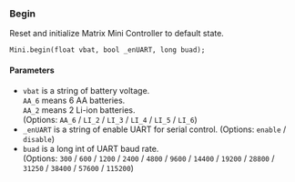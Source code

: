 ### Begin

Reset and initialize Matrix Mini Controller to default state.

```Arduino
Mini.begin(float vbat, bool _enUART, long buad);
```

#### Parameters

- `vbat` is a string of battery voltage.<br />
    `AA_6` means 6 AA batteries.<br />
    `AA_2` means 2 Li-ion batteries.  
    (Options: `AA_6` / `LI_2` / `LI_3` / `LI_4` / `LI_5` / `LI_6`)
- `_enUART` is a string of enable UART for serial control. (Options: `enable` / `disable`)
- `buad` is a  long int of UART baud rate. <br />
    (Options: `300` / `600` / `1200` / `2400` / `4800` / `9600` / `14400` / `19200` / `28800` / `31250` / `38400` / `57600` / `115200`)

